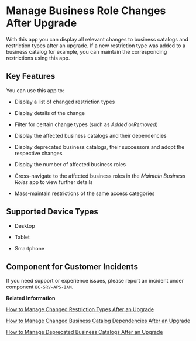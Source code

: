 <!-- loio2e2f201d17b346c480bcc2c5610fa0a7 -->

# Manage Business Role Changes After Upgrade



With this app you can display all relevant changes to business catalogs and restriction types after an upgrade. If a new restriction type was added to a business catalog for example, you can maintain the corresponding restrictions using this app.



## Key Features

You can use this app to:



-   Display a list of changed restriction types

-   Display details of the change

-   Filter for certain change types \(such as *Added* or*Removed*\)

-   Display the affected business catalogs and their dependencies

-   Display deprecated business catalogs, their successors and adopt the respective changes

-   Display the number of affected business roles

-   Cross-navigate to the affected business roles in the *Maintain Business Roles* app to view further details

-   Mass-maintain restrictions of the same access categories




<a name="loio2e2f201d17b346c480bcc2c5610fa0a7__supported_devices"/>

## Supported Device Types

-   Desktop

-   Tablet

-   Smartphone




<a name="loio2e2f201d17b346c480bcc2c5610fa0a7__customer_component"/>

## Component for Customer Incidents

If you need support or experience issues, please report an incident under component `BC-SRV-APS-IAM`.

**Related Information**  


[How to Manage Changed Restriction Types After an Upgrade](how-to-manage-changed-restriction-types-after-an-upgrade-cbddbef.md "")

[How to Manage Changed Business Catalog Dependencies After an Upgrade](how-to-manage-changed-business-catalog-dependencies-after-an-upgrade-b6d4237.md "")

[How to Manage Deprecated Business Catalogs After an Upgrade](how-to-manage-deprecated-business-catalogs-after-an-upgrade-5bf8728.md "")


